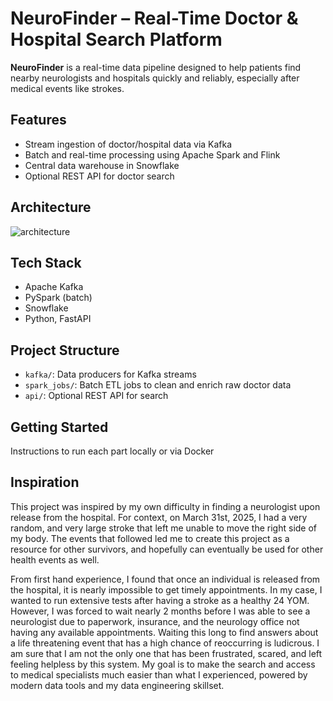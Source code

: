 # NeuroFinder – Real-Time Doctor & Hospital Search Platform

**NeuroFinder** is a real-time data pipeline designed to help patients find nearby neurologists and hospitals quickly and reliably, especially after medical events like strokes.

## Features
- Stream ingestion of doctor/hospital data via Kafka
- Batch and real-time processing using Apache Spark and Flink
- Central data warehouse in Snowflake
- Optional REST API for doctor search

## Architecture
![architecture](docs/architecture.png)

## Tech Stack
- Apache Kafka
- PySpark (batch)
- Snowflake
- Python, FastAPI

## Project Structure
- `kafka/`: Data producers for Kafka streams
- `spark_jobs/`: Batch ETL jobs to clean and enrich raw doctor data
- `api/`: Optional REST API for search

## Getting Started
Instructions to run each part locally or via Docker

## Inspiration
This project was inspired by my own difficulty in finding a neurologist upon release from the hospital. For context, on March 31st, 2025, I had a very random, and very large stroke that left me unable to move the right side of my body. The events that followed led me to create this project as a resource for other survivors, and hopefully can eventually be used for other health events as well. 

From first hand experience, I found that once an individual is released from the hospital, it is nearly impossible to get timely appointments. In my case, I wanted to run extensive tests after having a stroke as a healthy 24 YOM. However, I was forced to wait nearly 2 months before I was able to see a neurologist due to paperwork, insurance, and the neurology office not having any available appointments. Waiting this long to find answers about a life threatening event that has a high chance of reoccurring is ludicrous. I am sure that I am not the only one that has been frustrated, scared, and left feeling helpless by this system. My goal is to make the search and access to medical specialists much easier than what I experienced, powered by modern data tools and my data engineering skillset.
